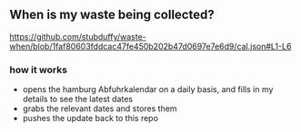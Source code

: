 ## When is my waste being collected?
  https://github.com/stubduffy/waste-when/blob/1faf80603fddcac47fe450b202b47d0697e7e6d9/cal.json#L1-L6
  
  ### how it works
  - opens the hamburg Abfuhrkalendar on a daily basis, and fills in my details to see the latest dates
  - grabs the relevant dates and stores them
  - pushes the update back to this repo
  
